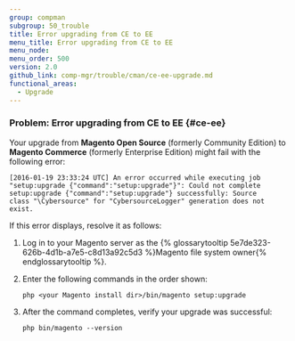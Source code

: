 ```yaml
---
group: compman
subgroup: 50_trouble
title: Error upgrading from CE to EE
menu_title: Error upgrading from CE to EE
menu_node:
menu_order: 500
version: 2.0
github_link: comp-mgr/trouble/cman/ce-ee-upgrade.md
functional_areas:
  - Upgrade
---
```


### Problem: Error upgrading from CE to EE {#ce-ee}

Your upgrade from **Magento Open Source** (formerly Community Edition) to **Magento Commerce** (formerly Enterprise Edition) might fail with the following error:

	[2016-01-19 23:33:24 UTC] An error occurred while executing job 
	"setup:upgrade {"command":"setup:upgrade"}": Could not complete 
	setup:upgrade {"command":"setup:upgrade"} successfully: Source 
	class "\Cybersource" for "CybersourceLogger" generation does not exist.

If this error displays, resolve it as follows:

1.	Log in to your Magento server as the {% glossarytooltip 5e7de323-626b-4d1b-a7e5-c8d13a92c5d3 %}Magento file system owner{% endglossarytooltip %}.
2.	Enter the following commands in the order shown:

		php <your Magento install dir>/bin/magento setup:upgrade

3.	After the command completes, verify your upgrade was successful:

		php bin/magento --version
